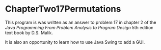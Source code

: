 # ChapterTwo17Permutations #
This program is was written as an answer to problem 17 in chapter 2 of the _Java Programming From Problem Analysis to Program Design_ 5th edition text book by D.S. Malik. 

It is also an opportunity to learn how to use Java Swing to add a GUI.